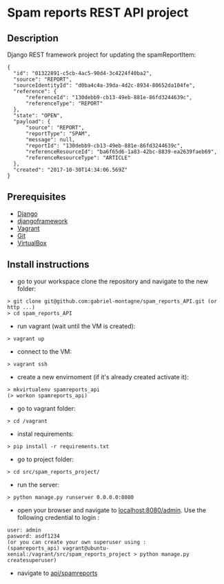 # Spam reports REST API project
## Description
 Django REST framework project for updating the spamReportItem:
````$xslt
{
  "id": "01322891-c5cb-4ac5-90d4-3c4224f40ba2",
  "source": "REPORT",
  "sourceIdentityId": "d0ba4c4a-39da-4d2c-8934-80652da104fe",
  "reference": {
      "referenceId": "130debb9-cb13-49eb-881e-86fd3244639c",
      "referenceType": "REPORT"
  },
  "state": "OPEN",
  "payload": {
      "source": "REPORT",
      "reportType": "SPAM",
      "message": null,
      "reportId": "130debb9-cb13-49eb-881e-86fd3244639c",
      "referenceResourceId": "ba6f65d6-1a83-42bc-8839-ea2639faeb69",
      "referenceResourceType": "ARTICLE"
  },
  "created": "2017-10-30T14:34:06.569Z"
}
````
## Prerequisites
- [Django](http://www.django-rest-framework.org/tutorial/quickstart/)
- [djangoframework](http://www.django-rest-framework.org/tutorial/quickstart/)
- [Vagrant](https://www.vagrantup.com/)
- [Git](https://gist.github.com/derhuerst/1b15ff4652a867391f03)
- [VirtualBox](https://www.virtualbox.org/)

## Install instructions
- go to your workspace clone the repository and navigate to the new folder:
`````
> git clone git@github.com:gabriel-montagne/spam_reports_API.git (or http ...)
> cd spam_reports_API
`````
- run vagrant (wait until the VM is created):
```
> vagrant up
```
- connect to the VM:
```
> vagrant ssh
```
- create a new envirnoment (if it's already created activate it):
```
> mkvirtualenv spamreports_api
(> workon spamreports_api)
```
- go to vagrant folder:
```
> cd /vagrant
```
- instal requirements:
```
> pip install -r requirements.txt
```
- go to project folder:
```
> cd src/spam_reports_project/
```
- run the server:
```
> python manage.py runserver 0.0.0.0:8080
```
- open your browser and navigate to [localhost:8080/admin](localhost:8080/admin). Use the following credential to login
:
```
user: admin
pasword: asdf1234
(or you can create your own superuser using :
(spamreports_api) vagrant@ubuntu-xenial:/vagrant/src/spam_reports_project > python manage.py createsuperuser)
```
- navigate to [api/spamreports](localhost:8080/api/spamreports)
